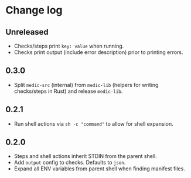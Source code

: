# Change log

## Unreleased

- Checks/steps print `key: value` when running.
- Checks print output (include error description) prior to printing errors.

## 0.3.0

- Split `medic-src` (internal) from `medic-lib` (helpers for writing checks/steps in Rust) and release `medic-lib`.

## 0.2.1

- Run shell actions via `sh -c "command"` to allow for shell expansion.

## 0.2.0

- Steps and shell actions inherit STDIN from the parent shell.
- Add `output` config to checks. Defaults to `json`.
- Expand all ENV variables from parent shell when finding manifest files.

